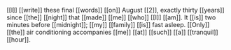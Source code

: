 [[I]] [[write]] these final [[words]] [[on]] August [[2]], exactly thirty [[years]] since [[the]] [[night]] that [[made]] [[me]] [[who]] [[I]] [[am]]. It [[is]] two minutes before [[midnight]]; [[my]] [[family]] [[is]] fast asleep. [[Only]] [[the]] air conditioning accompanies [[me]] [[at]] [[such]] [[a]] [[tranquil]] [[hour]].